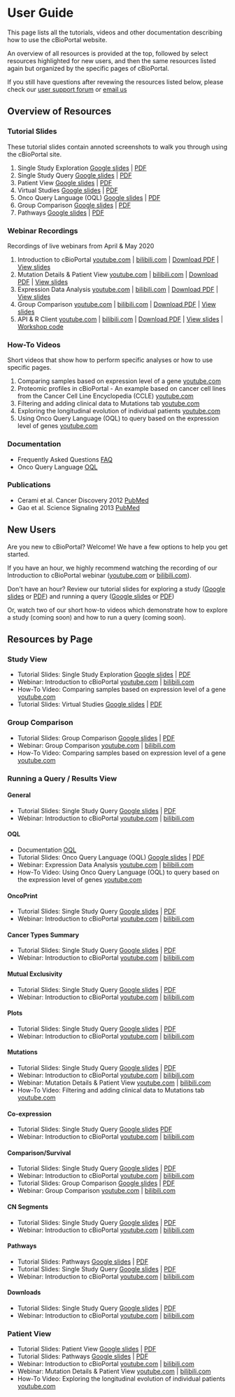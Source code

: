 # User Guide

This page lists all the tutorials, videos and other documentation describing how to use the cBioPortal website.

An overview of all resources is provided at the top, followed by select resources highlighted for new users, and then the same resources listed again but organized by the specific pages of cBioPortal.

If you still have questions after revewing the resources listed below, please check our [user support forum](https://groups.google.com/g/cbioportal) or [email us](mailto:cbioportal@googlegroups.com)

## Overview of Resources

### Tutorial Slides
These tutorial slides contain annoted screenshots to walk you through using the cBioPortal site.
1. Single Study Exploration [Google slides](https://www.cbioportal.org/tutorials#single-study-exploration) | [PDF](https://raw.githubusercontent.com/cBioPortal/cbioportal/master/docs/tutorials/cBioPortal%20Tutorial%201%20Single%20Study%20Exploration.pdf)
2. Single Study Query [Google slides](https://www.cbioportal.org/tutorials#single-study-query) | [PDF](https://raw.githubusercontent.com/cBioPortal/cbioportal/master/docs/tutorials/cBioPortal%20Tutorial%202%20Single%20Study%20Query.pdf)
3. Patient View [Google slides](https://www.cbioportal.org/tutorials#patient-view) | [PDF](https://raw.githubusercontent.com/cBioPortal/cbioportal/master/docs/tutorials/cBioPortal%20Tutorial%203%20Patient%20View.pdf)
4. Virtual Studies [Google slides](https://www.cbioportal.org/tutorials#virtual-studies) | [PDF](https://raw.githubusercontent.com/cBioPortal/cbioportal/master/docs/tutorials/cBioPortal%20Tutorial%204%20Virtual%20Studies.pdf)
5. Onco Query Language (OQL) [Google slides](https://www.cbioportal.org/tutorials#oql) | [PDF](https://raw.githubusercontent.com/cBioPortal/cbioportal/master/docs/tutorials/cBioPortal%20Tutorial%205%20Onco%20Query%20Language.pdf)
6. Group Comparison [Google slides](https://www.cbioportal.org/tutorials#group-comparison) | [PDF](https://raw.githubusercontent.com/cBioPortal/cbioportal/master/docs/tutorials/cBioPortal%20Tutorial%205%20Onco%20Query%20Language.pdf)
7. Pathways [Google slides](https://www.cbioportal.org/tutorials#pathways) | [PDF](https://raw.githubusercontent.com/cBioPortal/cbioportal/master/docs/tutorials/cBioPortal%20Tutorial%207%20Pathways.pdf)

### Webinar Recordings
Recordings of live webinars from April & May 2020
1. Introduction to cBioPortal [youtube.com](https://www.youtube.com/watch?v=fPIAxH--cSo) | [bilibili.com](https://www.bilibili.com/video/BV1tf4y1m7Lp) | [Download PDF](https://raw.githubusercontent.com/cBioPortal/cbioportal/master/docs/tutorials/cBioPortal%20Webinar%201%20Introduction%20to%20cBioPortal.pdf) | [View slides](https://drive.google.com/drive/folders/0B9KTQJAGhFhhRi1qaTdUWmpLQTA?resourcekey=0-9Mbxt9c_wEbaGRLnAaASlg&usp=sharing)
2. Mutation Details & Patient View [youtube.com](https://www.youtube.com/watch?v=uJsp9kd2jIk) | [bilibili.com](https://www.bilibili.com/video/BV1Qf4y1m7Lx) | [Download PDF](https://raw.githubusercontent.com/cBioPortal/cbioportal/master/docs/tutorials/cBioPortal%20Webinar%202%20Mutation%20Details%20and%20Patient%20View.pdf) | [View slides](https://drive.google.com/drive/folders/0B9KTQJAGhFhhRi1qaTdUWmpLQTA?resourcekey=0-9Mbxt9c_wEbaGRLnAaASlg&usp=sharing)
3. Expression Data Analysis [youtube.com](https://www.youtube.com/watch?v=YUxVv6pkxD4) | [bilibili.com](https://www.bilibili.com/video/BV1HK4y1t7dE) | [Download PDF](https://raw.githubusercontent.com/cBioPortal/cbioportal/master/docs/tutorials/cBioPortal%20Webinar%203%20Expression%20Data%20Analysis.pdf) | [View slides](https://drive.google.com/drive/folders/0B9KTQJAGhFhhRi1qaTdUWmpLQTA?resourcekey=0-9Mbxt9c_wEbaGRLnAaASlg&usp=sharing)
4. Group Comparison [youtube.com](https://www.youtube.com/watch?v=Tx4HZCrIe5c) | [bilibili.com](https://www.bilibili.com/video/BV1VZ4y1W76p) | [Download PDF](https://raw.githubusercontent.com/cBioPortal/cbioportal/master/docs/tutorials/cBioPortal%20Webinar%204%20Group%20Comparison.pdf) | [View slides](https://drive.google.com/drive/folders/0B9KTQJAGhFhhRi1qaTdUWmpLQTA?resourcekey=0-9Mbxt9c_wEbaGRLnAaASlg&usp=sharing)
5. API & R Client [youtube.com](https://www.youtube.com/watch?v=Nq12o2i0yaw) | [bilibili.com](https://www.bilibili.com/video/BV1jz4y197iU) | [Download PDF](https://raw.githubusercontent.com/cBioPortal/cbioportal/master/docs/tutorials/cBioPortal%20Webinar%205%20API%20and%20R%20Client.pdf) | [View slides](https://drive.google.com/drive/folders/0B9KTQJAGhFhhRi1qaTdUWmpLQTA?resourcekey=0-9Mbxt9c_wEbaGRLnAaASlg&usp=sharing) | [Workshop code](https://github.com/cBioPortal/2020-cbioportal-r-workshop)

### How-To Videos
Short videos that show how to perform specific analyses or how to use specific pages.
1. Comparing samples based on expression level of a gene [youtube.com](https://www.youtube.com/watch?v=HTiKUXk0j0s)
2. Proteomic profiles in cBioPortal - An example based on cancer cell lines from the Cancer Cell Line Encyclopedia (CCLE) [youtube.com](https://www.youtube.com/watch?v=62qbjQOH9qc) 
3. Filtering and adding clinical data to Mutations tab [youtube.com](https://www.youtube.com/watch?v=q9No2073c5o)
4. Exploring the longitudinal evolution of individual patients [youtube.com](https://www.youtube.com/watch?v=Hbbs-tHh9LQ)
5. Using Onco Query Language (OQL) to query based on the expression level of genes [youtube.com](https://www.youtube.com/watch?v=kHlFXw2TMzc)

### Documentation
* Frequently Asked Questions [FAQ](https://www.cbioportal.org/faq)
* Onco Query Language [OQL](https://www.cbioportal.org/oql)

### Publications
* Cerami et al. Cancer Discovery 2012 [PubMed](http://cancerdiscovery.aacrjournals.org/content/2/5/401.abstract)
* Gao et al. Science Signaling 2013 [PubMed](https://www.ncbi.nlm.nih.gov/pubmed/23550210)

## New Users
Are you new to cBioPortal? Welcome! We have a few options to help you get started.

If you have an hour, we highly recommend watching the recording of our Introduction to cBioPortal webinar ([youtube.com](https://www.youtube.com/watch?v=fPIAxH--cSo) or [bilibili.com](https://www.bilibili.com/video/BV1tf4y1m7Lp)).

Don't have an hour? Review our tutorial slides for exploring a study ([Google slides](https://www.cbioportal.org/tutorials#single-study-exploration) or [PDF](https://raw.githubusercontent.com/cBioPortal/cbioportal/master/docs/tutorials/cBioPortal%20Tutorial%201%20Single%20Study%20Exploration.pdf)) and running a query ([Google slides](https://www.cbioportal.org/tutorials#single-study-query) or [PDF](https://raw.githubusercontent.com/cBioPortal/cbioportal/master/docs/tutorials/cBioPortal%20Tutorial%202%20Single%20Study%20Query.pdf))

Or, watch two of our short how-to videos which demonstrate how to explore a study (coming soon) and how to run a query (coming soon).


## Resources by Page
### Study View
* Tutorial Slides: Single Study Exploration [Google slides](https://www.cbioportal.org/tutorials#single-study-exploration) | [PDF](https://raw.githubusercontent.com/cBioPortal/cbioportal/master/docs/tutorials/cBioPortal%20Tutorial%201%20Single%20Study%20Exploration.pdf)
* Webinar: Introduction to cBioPortal [youtube.com](https://www.youtube.com/watch?v=fPIAxH--cSo&t=760s) | [bilibili.com](https://www.bilibili.com/video/BV1tf4y1m7Lp)
* How-To Video: Comparing samples based on expression level of a gene [youtube.com](https://www.youtube.com/watch?v=HTiKUXk0j0s)
* Tutorial Slides: Virtual Studies [Google slides](https://www.cbioportal.org/tutorials#virtual-studies) | [PDF](https://raw.githubusercontent.com/cBioPortal/cbioportal/master/docs/tutorials/cBioPortal%20Tutorial%204%20Virtual%20Studies.pdf)


### Group Comparison
* Tutorial Slides: Group Comparison [Google slides](https://www.cbioportal.org/tutorials#group-comparison) | [PDF](https://raw.githubusercontent.com/cBioPortal/cbioportal/master/docs/tutorials/cBioPortal%20Tutorial%205%20Onco%20Query%20Language.pdf)
* Webinar: Group Comparison [youtube.com](https://www.youtube.com/watch?v=Tx4HZCrIe5c) | [bilibili.com](https://www.bilibili.com/video/BV1VZ4y1W76p)
* How-To Video: Comparing samples based on expression level of a gene [youtube.com](https://www.youtube.com/watch?v=HTiKUXk0j0s)

### Running a Query / Results View
#### General
* Tutorial Slides: Single Study Query [Google slides](https://www.cbioportal.org/tutorials#single-study-query) | [PDF](https://raw.githubusercontent.com/cBioPortal/cbioportal/master/docs/tutorials/cBioPortal%20Tutorial%202%20Single%20Study%20Query.pdf)
* Webinar: Introduction to cBioPortal [youtube.com](https://www.youtube.com/watch?v=fPIAxH--cSo&t=1462s) | [bilibili.com](https://www.bilibili.com/video/BV1tf4y1m7Lp)


#### OQL
* Documentation [OQL](https://www.cbioportal.org/oql)
* Tutorial Slides: Onco Query Language (OQL) [Google slides](https://www.cbioportal.org/tutorials#oql) | [PDF](https://raw.githubusercontent.com/cBioPortal/cbioportal/master/docs/tutorials/cBioPortal%20Tutorial%205%20Onco%20Query%20Language.pdf)
* Webinar: Expression Data Analysis [youtube.com](https://www.youtube.com/watch?v=YUxVv6pkxD4&t=1559s) | [bilibili.com](https://www.bilibili.com/video/BV1HK4y1t7dE)
* How-To Video: Using Onco Query Language (OQL) to query based on the expression level of genes [youtube.com](https://www.youtube.com/watch?v=kHlFXw2TMzc)


#### OncoPrint
* Tutorial Slides: Single Study Query [Google slides](https://www.cbioportal.org/tutorials#single-study-query) | [PDF](https://raw.githubusercontent.com/cBioPortal/cbioportal/master/docs/tutorials/cBioPortal%20Tutorial%202%20Single%20Study%20Query.pdf)
* Webinar: Introduction to cBioPortal [youtube.com](https://www.youtube.com/watch?v=fPIAxH--cSo&t=1682s) | [bilibili.com](https://www.bilibili.com/video/BV1tf4y1m7Lp)

#### Cancer Types Summary
* Tutorial Slides: Single Study Query [Google slides](https://www.cbioportal.org/tutorials#single-study-query) | [PDF](https://raw.githubusercontent.com/cBioPortal/cbioportal/master/docs/tutorials/cBioPortal%20Tutorial%202%20Single%20Study%20Query.pdf)
* Webinar: Introduction to cBioPortal [youtube.com](https://www.youtube.com/watch?v=fPIAxH--cSo&t=2024s) | [bilibili.com](https://www.bilibili.com/video/BV1tf4y1m7Lp)

#### Mutual Exclusivity
* Tutorial Slides: Single Study Query [Google slides](https://www.cbioportal.org/tutorials#single-study-query) | [PDF](https://raw.githubusercontent.com/cBioPortal/cbioportal/master/docs/tutorials/cBioPortal%20Tutorial%202%20Single%20Study%20Query.pdf)
* Webinar: Introduction to cBioPortal [youtube.com](https://www.youtube.com/watch?v=fPIAxH--cSo&t=1822s) | [bilibili.com](https://www.bilibili.com/video/BV1tf4y1m7Lp)

#### Plots
* Tutorial Slides: Single Study Query [Google slides](https://www.cbioportal.org/tutorials#single-study-query) | [PDF](https://raw.githubusercontent.com/cBioPortal/cbioportal/master/docs/tutorials/cBioPortal%20Tutorial%202%20Single%20Study%20Query.pdf)
* Webinar: Introduction to cBioPortal [youtube.com](https://www.youtube.com/watch?v=fPIAxH--cSo&t=2060s) | [bilibili.com](https://www.bilibili.com/video/BV1tf4y1m7Lp)
#### Mutations
* Tutorial Slides: Single Study Query [Google slides](https://www.cbioportal.org/tutorials#single-study-query) | [PDF](https://raw.githubusercontent.com/cBioPortal/cbioportal/master/docs/tutorials/cBioPortal%20Tutorial%202%20Single%20Study%20Query.pdf)
* Webinar: Introduction to cBioPortal [youtube.com](https://www.youtube.com/watch?v=fPIAxH--cSo&t=2149s) | [bilibili.com](https://www.bilibili.com/video/BV1tf4y1m7Lp)
* Webinar: Mutation Details & Patient View [youtube.com](https://www.youtube.com/watch?v=uJsp9kd2jIk) | [bilibili.com](https://www.bilibili.com/video/BV1Qf4y1m7Lx)
* How-To Video: Filtering and adding clinical data to Mutations tab [youtube.com](https://www.youtube.com/watch?v=q9No2073c5o)

#### Co-expression
* Tutorial Slides: Single Study Query [Google slides](https://www.cbioportal.org/tutorials#single-study-query) [PDF](https://raw.githubusercontent.com/cBioPortal/cbioportal/master/docs/tutorials/cBioPortal%20Tutorial%202%20Single%20Study%20Query.pdf)
* Webinar: Introduction to cBioPortal [youtube.com](https://www.youtube.com/watch?v=fPIAxH--cSo&t=2277s) | [bilibili.com](https://www.bilibili.com/video/BV1tf4y1m7Lp)

#### Comparison/Survival
* Tutorial Slides: Single Study Query [Google slides](https://www.cbioportal.org/tutorials#single-study-query) | [PDF](https://raw.githubusercontent.com/cBioPortal/cbioportal/master/docs/tutorials/cBioPortal%20Tutorial%202%20Single%20Study%20Query.pdf)
* Webinar: Introduction to cBioPortal [youtube.com](https://www.youtube.com/watch?v=fPIAxH--cSo&t=2334s) | [bilibili.com](https://www.bilibili.com/video/BV1tf4y1m7Lp)
* Tutorial Slides: Group Comparison [Google slides](https://www.cbioportal.org/tutorials#group-comparison) | [PDF](https://raw.githubusercontent.com/cBioPortal/cbioportal/master/docs/tutorials/cBioPortal%20Tutorial%205%20Onco%20Query%20Language.pdf)
* Webinar: Group Comparison [youtube.com](https://www.youtube.com/watch?v=Tx4HZCrIe5c) | [bilibili.com](https://www.bilibili.com/video/BV1VZ4y1W76p)

#### CN Segments
* Tutorial Slides: Single Study Query [Google slides](https://www.cbioportal.org/tutorials#single-study-query) | [PDF](https://raw.githubusercontent.com/cBioPortal/cbioportal/master/docs/tutorials/cBioPortal%20Tutorial%202%20Single%20Study%20Query.pdf)
* Webinar: Introduction to cBioPortal [youtube.com](https://www.youtube.com/watch?v=fPIAxH--cSo&t=2449s) | [bilibili.com](https://www.bilibili.com/video/BV1tf4y1m7Lp)

#### Pathways
* Tutorial Slides: Pathways [Google slides](https://www.cbioportal.org/tutorials#pathways) | [PDF](https://raw.githubusercontent.com/cBioPortal/cbioportal/master/docs/tutorials/cBioPortal%20Tutorial%207%20Pathways.pdf)
* Tutorial Slides: Single Study Query [Google slides](https://www.cbioportal.org/tutorials#single-study-query) | [PDF](https://raw.githubusercontent.com/cBioPortal/cbioportal/master/docs/tutorials/cBioPortal%20Tutorial%202%20Single%20Study%20Query.pdf)
* Webinar: Introduction to cBioPortal [youtube.com](https://www.youtube.com/watch?v=fPIAxH--cSo&t=2512s) | [bilibili.com](https://www.bilibili.com/video/BV1tf4y1m7Lp)

#### Downloads
* Tutorial Slides: Single Study Query [Google slides](https://www.cbioportal.org/tutorials#single-study-query) | [PDF](https://raw.githubusercontent.com/cBioPortal/cbioportal/master/docs/tutorials/cBioPortal%20Tutorial%202%20Single%20Study%20Query.pdf)
* Webinar: Introduction to cBioPortal [youtube.com](https://www.youtube.com/watch?v=fPIAxH--cSo&t=2543s) | [bilibili.com](https://www.bilibili.com/video/BV1tf4y1m7Lp)

### Patient View
* Tutorial Slides: Patient View [Google slides](https://www.cbioportal.org/tutorials#patient-view) | [PDF](https://raw.githubusercontent.com/cBioPortal/cbioportal/master/docs/tutorials/cBioPortal%20Tutorial%203%20Patient%20View.pdf)
* Tutorial Slides: Pathways [Google slides](https://www.cbioportal.org/tutorials#pathways) | [PDF](https://raw.githubusercontent.com/cBioPortal/cbioportal/master/docs/tutorials/cBioPortal%20Tutorial%207%20Pathways.pdf)
* Webinar: Introduction to cBioPortal [youtube.com](https://www.youtube.com/watch?v=fPIAxH--cSo&t=1022s) | [bilibili.com](https://www.bilibili.com/video/BV1tf4y1m7Lp)
* Webinar: Mutation Details & Patient View [youtube.com](https://www.youtube.com/watch?v=uJsp9kd2jIk) | [bilibili.com](https://www.bilibili.com/video/BV1Qf4y1m7Lx)
* How-To Video: Exploring the longitudinal evolution of individual patients [youtube.com](https://www.youtube.com/watch?v=Hbbs-tHh9LQ)
